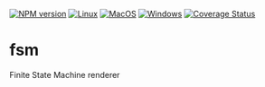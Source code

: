 [![NPM version](https://img.shields.io/npm/v/@wavedrom/fsm.svg)](https://www.npmjs.org/package/@wavedrom/fsm)
[![Linux](https://github.com/wavedrom/fsm/actions/workflows/linux.yml/badge.svg)](https://github.com/wavedrom/fsm/actions/workflows/linux.yml)
[![MacOS](https://github.com/wavedrom/fsm/actions/workflows/macos.yml/badge.svg)](https://github.com/wavedrom/fsm/actions/workflows/macos.yml)
[![Windows](https://github.com/wavedrom/fsm/actions/workflows/windows.yml/badge.svg)](https://github.com/wavedrom/fsm/actions/workflows/windows.yml)
[![Coverage Status](https://coveralls.io/repos/github/wavedrom/fsm/badge.svg?branch=trunk)](https://coveralls.io/github/wavedrom/fsm?branch=trunk)

# fsm
Finite State Machine renderer
